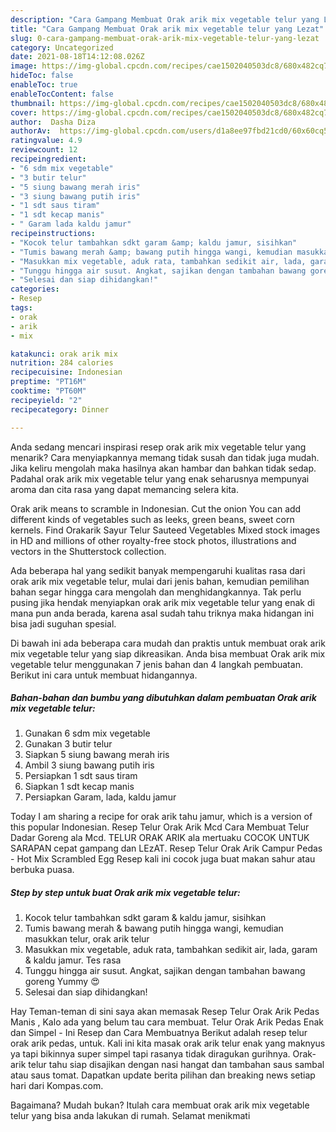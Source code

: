 ```yaml
---
description: "Cara Gampang Membuat Orak arik mix vegetable telur yang Lezat"
title: "Cara Gampang Membuat Orak arik mix vegetable telur yang Lezat"
slug: 0-cara-gampang-membuat-orak-arik-mix-vegetable-telur-yang-lezat
category: Uncategorized
date: 2021-08-18T14:12:08.026Z
image: https://img-global.cpcdn.com/recipes/cae1502040503dc8/680x482cq70/orak-arik-mix-vegetable-telur-foto-resep-utama.jpg
hideToc: false
enableToc: true
enableTocContent: false
thumbnail: https://img-global.cpcdn.com/recipes/cae1502040503dc8/680x482cq70/orak-arik-mix-vegetable-telur-foto-resep-utama.jpg
cover: https://img-global.cpcdn.com/recipes/cae1502040503dc8/680x482cq70/orak-arik-mix-vegetable-telur-foto-resep-utama.jpg
author:  Dasha Diza
authorAv:  https://img-global.cpcdn.com/users/d1a8ee97fbd21cd0/60x60cq50/avatar.jpg
ratingvalue: 4.9
reviewcount: 12
recipeingredient:
- "6 sdm mix vegetable"
- "3 butir telur"
- "5 siung bawang merah iris"
- "3 siung bawang putih iris"
- "1 sdt saus tiram"
- "1 sdt kecap manis"
- " Garam lada kaldu jamur"
recipeinstructions:
- "Kocok telur tambahkan sdkt garam &amp; kaldu jamur, sisihkan"
- "Tumis bawang merah &amp; bawang putih hingga wangi, kemudian masukkan telur, orak arik telur"
- "Masukkan mix vegetable, aduk rata, tambahkan sedikit air, lada, garam &amp; kaldu jamur. Tes rasa"
- "Tunggu hingga air susut. Angkat, sajikan dengan tambahan bawang goreng Yummy 😍"
- "Selesai dan siap dihidangkan!"
categories:
- Resep
tags:
- orak
- arik
- mix

katakunci: orak arik mix 
nutrition: 284 calories
recipecuisine: Indonesian
preptime: "PT16M"
cooktime: "PT60M"
recipeyield: "2"
recipecategory: Dinner

---
```



Anda sedang mencari inspirasi resep orak arik mix vegetable telur yang menarik? Cara menyiapkannya memang tidak susah dan tidak juga mudah. Jika keliru mengolah maka hasilnya akan hambar dan bahkan tidak sedap. Padahal orak arik mix vegetable telur yang enak seharusnya mempunyai aroma dan cita rasa yang dapat memancing selera kita.


Orak arik means to scramble in Indonesian. Cut the onion You can add different kinds of vegetables such as leeks, green beans, sweet corn kernels. Find Orakarik Sayur Telur Sauteed Vegetables Mixed stock images in HD and millions of other royalty-free stock photos, illustrations and vectors in the Shutterstock collection.

Ada beberapa hal yang sedikit banyak mempengaruhi kualitas rasa dari orak arik mix vegetable telur, mulai dari jenis bahan, kemudian pemilihan bahan segar hingga cara mengolah dan menghidangkannya. Tak perlu pusing jika hendak menyiapkan orak arik mix vegetable telur yang enak di mana pun anda berada, karena asal sudah tahu triknya maka hidangan ini bisa jadi suguhan spesial.


Di bawah ini ada beberapa cara mudah dan praktis untuk membuat orak arik mix vegetable telur yang siap dikreasikan. Anda bisa membuat Orak arik mix vegetable telur menggunakan 7 jenis bahan dan 4 langkah pembuatan. Berikut ini cara untuk membuat hidangannya.

<!--inarticleads1-->

##### Bahan-bahan dan bumbu yang dibutuhkan dalam pembuatan Orak arik mix vegetable telur:

1. Gunakan 6 sdm mix vegetable
1. Gunakan 3 butir telur
1. Siapkan 5 siung bawang merah iris
1. Ambil 3 siung bawang putih iris
1. Persiapkan 1 sdt saus tiram
1. Siapkan 1 sdt kecap manis
1. Persiapkan  Garam, lada, kaldu jamur


Today I am sharing a recipe for orak arik tahu jamur, which is a version of this popular Indonesian. Resep Telur Orak Arik Mcd Cara Membuat Telur Dadar Goreng ala Mcd. TELUR ORAK ARIK ala mertuaku COCOK UNTUK SARAPAN cepat gampang dan LEzAT. Resep Telur Orak Arik Campur Pedas - Hot Mix Scrambled Egg Resep kali ini cocok juga buat makan sahur atau berbuka puasa. 

<!--inarticleads2-->

##### Step by step untuk buat Orak arik mix vegetable telur:

1. Kocok telur tambahkan sdkt garam &amp; kaldu jamur, sisihkan
1. Tumis bawang merah &amp; bawang putih hingga wangi, kemudian masukkan telur, orak arik telur
1. Masukkan mix vegetable, aduk rata, tambahkan sedikit air, lada, garam &amp; kaldu jamur. Tes rasa
1. Tunggu hingga air susut. Angkat, sajikan dengan tambahan bawang goreng Yummy 😍
1. Selesai dan siap dihidangkan!

Hay Teman-teman di sini saya akan memasak Resep Telur Orak Arik Pedas Manis , Kalo ada yang belum tau cara membuat. Telur Orak Arik Pedas Enak dan Simpel - Ini Resep dan Cara Membuatnya Berikut adalah resep telur orak arik pedas, untuk. Kali ini kita masak orak arik telur enak yang maknyus ya tapi bikinnya super simpel tapi rasanya tidak diragukan gurihnya. Orak-arik telur tahu siap disajikan dengan nasi hangat dan tambahan saus sambal atau saus tomat. Dapatkan update berita pilihan dan breaking news setiap hari dari Kompas.com. 

Bagaimana? Mudah bukan? Itulah cara membuat orak arik mix vegetable telur yang bisa anda lakukan di rumah. Selamat menikmati
